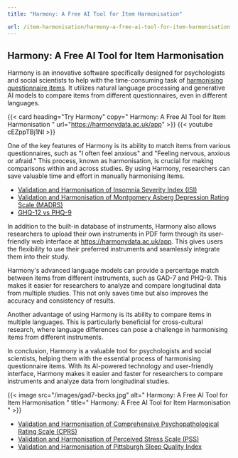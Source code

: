 ```yaml
---
title: "Harmony: A Free AI Tool for Item Harmonisation"

url: /item-harmonisation/harmony-a-free-ai-tool-for-item-harmonisation
---
```


## Harmony: A Free AI Tool for Item Harmonisation

Harmony is an innovative software specifically designed for psychologists and social scientists to help with the time-consuming task of [harmonising questionnaire items](/item-harmonisation/). It utilizes natural language processing and generative AI models to compare items from different questionnaires, even in different languages.

{{< card heading="Try Harmony" copy=" Harmony: A Free AI Tool for Item Harmonisation " url="https://harmonydata.ac.uk/app" >}}
{{< youtube cEZppTBj1NI >}}

One of the key features of Harmony is its ability to match items from various questionnaires, such as "I often feel anxious" and "Feeling nervous, anxious or afraid." This process, known as harmonisation, is crucial for making comparisons within and across studies. By using Harmony, researchers can save valuable time and effort in manually harmonising items.

* [Validation and Harmonisation of Insomnia Severity Index (ISI)](/harmonisation-validation/insomnia-severity-index-isi)
* [Validation and Harmonisation of Montgomery Asberg Depression Rating Scale (MADRS)](/harmonisation-validation/montgomery-asberg-depression-rating-scale-madrs)
* [GHQ-12 vs PHQ-9](/ghq-12-vs-phq-9)

In addition to the built-in database of instruments, Harmony also allows researchers to upload their own instruments in PDF form through its user-friendly web interface at https://harmonydata.ac.uk/app. This gives users the flexibility to use their preferred instruments and seamlessly integrate them into their study.

Harmony's advanced language models can provide a percentage match between items from different instruments, such as GAD-7 and PHQ-9. This makes it easier for researchers to analyze and compare longitudinal data from multiple studies. This not only saves time but also improves the accuracy and consistency of results.

Another advantage of using Harmony is its ability to compare items in multiple languages. This is particularly beneficial for cross-cultural research, where language differences can pose a challenge in harmonising items from different instruments.

In conclusion, Harmony is a valuable tool for psychologists and social scientists, helping them with the essential process of harmonising questionnaire items. With its AI-powered technology and user-friendly interface, Harmony makes it easier and faster for researchers to compare instruments and analyze data from longitudinal studies. 


{{< image src="/images/gad7-becks.jpg" alt=" Harmony: A Free AI Tool for Item Harmonisation " title=" Harmony: A Free AI Tool for Item Harmonisation " >}}









* [Validation and Harmonisation of Comprehensive Psychopathological Rating Scale (CPRS)](/harmonisation-validation/comprehensive-psychopathological-rating-scale-cprs)
* [Validation and Harmonisation of Perceived Stress Scale (PSS)](/harmonisation-validation/perceived-stress-scale-pss)
* [Validation and Harmonisation of Pittsburgh Sleep Quality Index](/harmonisation-validation/pittsburgh-sleep-quality-index)
